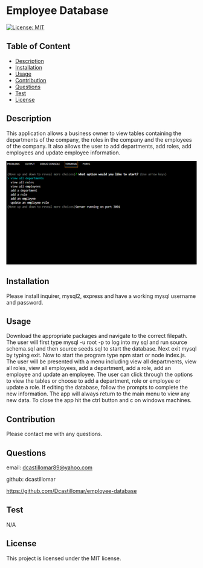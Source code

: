 # Employee Database
  [![License: MIT](https://img.shields.io/badge/License-MIT-yellow.svg)](https://opensource.org/licenses/MIT)
   
  ## Table of Content
  - [Description](#Description)
  - [Installation](#Installation)
  - [Usage](#Usage)
  - [Contribution](#Contribution)
  - [Questions](#Questions)
  - [Test](#Test)
  - [License](#license)


  ## Description
  This application allows a business owner to view tables containing the departments of the company, the roles in the company and the employees of the company. It also allows the user to add departments, add roles, add employees and update employee information.

  ![alt text](<Assets/Screenshot 2024-03-26 180051.png>)

  ## Installation
  Please install inquirer, mysql2, express and have a working mysql username and password.

  ## Usage
  Download the appropriate packages and navigate to the correct filepath. The user will first type mysql -u root -p to log into my sql and run source schema.sql and then source seeds.sql to start the database. Next exit mysql by typing exit. Now to start the program type npm start or node index.js. The user will be presented with a menu including view all departments, view all roles, view all employees, add a department, add a role, add an employee and update an employee. The user can click through the options to view the tables or choose to add a department, role or employee or update a role. If editing the database, follow the prompts to complete the new information. The app will always return to the main menu to view any new data. To close the app hit the ctrl button and c on windows machines. 

  ## Contribution
  Please contact me with any questions.

  ## Questions
  email: dcastillomar89@yahoo.com

  github: dcastillomar

  https://github.com/Dcastillomar/employee-database

  ## Test 
  N/A

  ## License
    
This project is licensed under the MIT license.